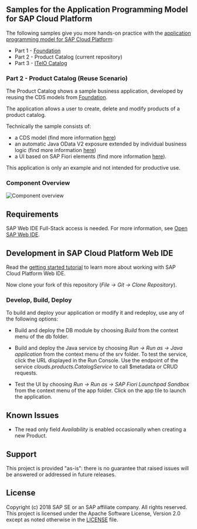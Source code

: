 ## Samples for the Application Programming Model for SAP Cloud Platform

The following samples give you more hands-on practice with the [application programming model for SAP Cloud Platform](https://help.sap.com/viewer//65de2977205c403bbc107264b8eccf4b/Cloud/en-US/00823f91779d4d42aa29a498e0535cdf.html):

* Part 1 - [Foundation](https://github.com/SAP/cloud-samples-foundation/tree/rel-1.0)
* Part 2 - Product Catalog (current repository)
* Part 3 - [ITelO Catalog](https://github.com/SAP/cloud-samples-itelo/tree/rel-1.0)

### Part 2 - Product Catalog (Reuse Scenario)

The Product Catalog shows a sample business application, developed by reusing the CDS models from [Foundation](https://github.com/SAP/cloud-samples-foundation/tree/rel-1.0).

The application allows a user to create, delete and modify products of a product catalog.

Technically the sample consists of:

* a CDS model (find more information [here](https://help.sap.com/viewer//65de2977205c403bbc107264b8eccf4b/Cloud/en-US/855e00bd559742a3b8276fbed4af1008.html))
* an automatic Java OData V2 exposure extended by individual business logic (find more information [here](https://help.sap.com/viewer//65de2977205c403bbc107264b8eccf4b/Cloud/en-US/68af515a26d944c38d81fd92ad33681e.html))
* a UI based on SAP Fiori elements (find more information [here](https://help.sap.com//SAPUI5_PDF/SAPUI5.pdf)).

This application is only an example and not intended for productive use.

### Component Overview

![Component overview](.docs/product-catalog.png "Component overview")

## Requirements

SAP Web IDE Full-Stack access is needed. For more information, see [Open SAP Web IDE](https://help.sap.com/viewer/825270ffffe74d9f988a0f0066ad59f0/CF/en-US/51321a804b1a4935b0ab7255447f5f84.html).

## Development in SAP Cloud Platform Web IDE

Read the [getting started tutorial](https://help.sap.com/viewer//65de2977205c403bbc107264b8eccf4b/Cloud/en-US/5ec8c983a0bf43b4a13186fcf59015fc.html) to learn more about working with SAP Cloud Platform Web IDE.

Now clone your fork of this repository (*File -> Git -> Clone Repository*).

### Develop, Build, Deploy

To build and deploy your application or modify it and redeploy, use any of the following options:

* Build and deploy the DB module by choosing *Build* from the context menu of the db folder.

* Build and deploy the Java service by choosing *Run -> Run as -> Java application* from the context menu of the srv folder. To test the service, click the URL displayed in the Run Console. Use the endpoint of the service *clouds.products.CatalogService* to call $metadata or CRUD requests.

* Test the UI by choosing *Run -> Run as -> SAP Fiori Launchpad Sandbox* from the context menu of the app folder. Click on the app tile to launch the application.

## Known Issues

* The read only field _Availability_ is enabled occasionally when creating a new Product.

## Support

This project is provided "as-is": there is no guarantee that raised issues will be answered or addressed in future releases.

## License

Copyright (c) 2018 SAP SE or an SAP affiliate company. All rights reserved.
This project is licensed under the Apache Software License, Version 2.0 except as noted otherwise in the [LICENSE](LICENSE) file.
